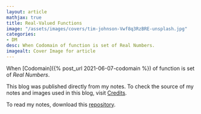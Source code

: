 ```yaml
---
layout: article
mathjax: true
title: Real-Valued Functions
image: "/assets/images/covers/tim-johnson-Vwf8q3RzBRE-unsplash.jpg"
categories:
- DM
desc: When Codomain of function is set of Real Numbers. 
imagealt: Cover Image for article
---
```


When [Codomain]({% post_url 2021-06-07-codomain %}) of function is set of *Real Numbers*.

This blog was published directly from my notes.
To check the source of my notes and images used in this blog, visit <a href="/credits.html" target="_blank">Credits</a>.

To read my notes, download this <a href="https://github.com/bovem/CS" target="blank">repository</a>.